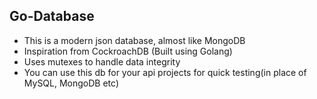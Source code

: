 ## Go-Database
- This is a modern json database, almost like MongoDB
- Inspiration from CockroachDB (Built using Golang)
- Uses mutexes to handle data integrity
- You can use this db for your api projects for quick testing(in place of MySQL, MongoDB etc)